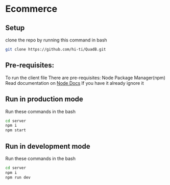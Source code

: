 # Ecommerce

## Setup
clone the repo by running this command in bash
```bash
git clone https://github.com/hi-ti/QuadB.git
```

## Pre-requisites:
To run the client file
There are pre-requisites:
Node Package Manager(npm)
Read documentation on [Node Docs](https://nodejs.org/en)
If you have it already ignore it

## Run in production mode
Run these commands in the bash
```bash
cd server 
npm i
npm start
```

## Run in development mode
Run these commands in the bash
```bash
cd server 
npm i
npm run dev
```
